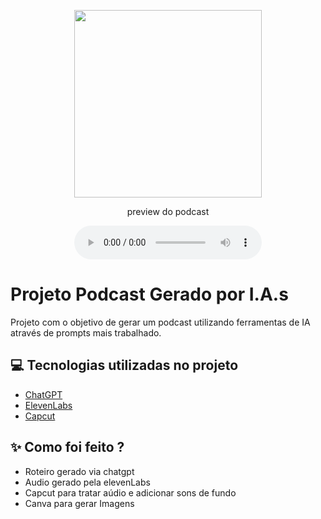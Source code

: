 <p align="center">
<img 
    src="./assets/cover.png"
    width="300"
/>
</p>

<p align="center">
    preview do podcast
</p>

<div align="center">
    <audio src="output/podcast_editado.MP3" controls title="Podcast editado"></audio>
</div>

# Projeto Podcast Gerado por I.A.s

Projeto com o objetivo de gerar um podcast utilizando ferramentas de IA através de prompts mais trabalhado.

## 💻 Tecnologias utilizadas no projeto

- [ChatGPT](https://chat.openai.com/) 
- [ElevenLabs](https://beta.elevenlabs.io/)
- [Capcut](https://www.capcut.com/pt-br/)

## ✨ Como foi feito ?

- Roteiro gerado via chatgpt
- Audio gerado pela elevenLabs
- Capcut para tratar aúdio e adicionar sons de fundo
- Canva para gerar Imagens 

